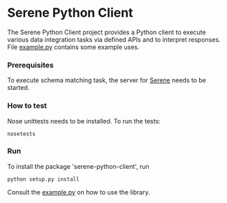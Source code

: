 # Serene Python Client

The Serene Python Client project provides a Python client to execute various data integration tasks via defined APIs and to interpret responses.
File [example.py](https://github.com/NICTA/serene-python-client/blob/refactor/docs/example.py) contains some example uses.


### Prerequisites

To execute schema matching task, the server for [Serene](https://github.com/NICTA/serene) needs to be started.


### How to test
Nose unittests needs to be installed. To run the tests:
```
nosetests
```
### Run

To install the package 'serene-python-client', run
```
python setup.py install
```

Consult the [example.py](https://github.com/NICTA/serene-python-client/blob/refactor/docs/example.py) on how to use the library.